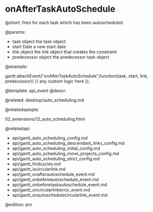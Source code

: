 onAfterTaskAutoSchedule
=============

@short:
	fires for each task which has been autoscheduled

@params:
- task					object					the task object
- start					Date					a new start date
- link					object					the link object that creates the constraint 
- predecessor			object					the predecessor task object


@example:

gantt.attachEvent("onAfterTaskAutoSchedule",function(task, start, link, predecessor){
    // any custom logic here
});

@template:	api_event
@descr:


@related:
desktop/auto_scheduling.md

@relatedsample:

02_extensions/12_auto_scheduling.html

@relatedapi:

- api/gantt_auto_scheduling_config.md
- api/gantt_auto_scheduling_descendant_links_config.md
- api/gantt_auto_scheduling_initial_config.md
- api/gantt_auto_scheduling_move_projects_config.md
- api/gantt_auto_scheduling_strict_config.md
- api/gantt_findcycles.md
- api/gantt_iscircularlink.md
- api/gantt_onafterautoschedule_event.md
- api/gantt_onbeforeautoschedule_event.md
- api/gantt_onbeforetaskautoschedule_event.md
- api/gantt_oncircularlinkerror_event.md
- api/gantt_onautoschedulecircularlink_event.md

@edition:
pro